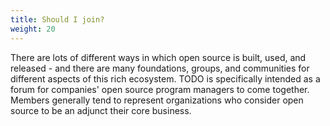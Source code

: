 ```yaml
---
title: Should I join?
weight: 20
---
```


There are lots of different ways in which open source is built, used, and
released - and there are many foundations, groups, and communities for different
aspects of this rich ecosystem. TODO is specifically intended as a forum for
companies' open source program managers to come together. Members generally tend
to represent organizations who consider open source to be an adjunct their core
business.